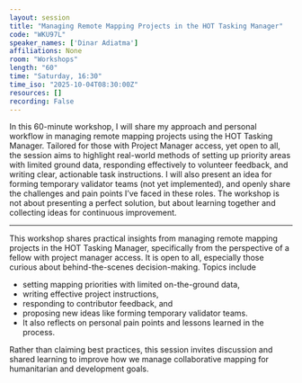 ```yaml
---
layout: session
title: "Managing Remote Mapping Projects in the HOT Tasking Manager"
code: "WKU97L"
speaker_names: ['Dinar Adiatma']
affiliations: None
room: "Workshops"
length: "60"
time: "Saturday, 16:30"
time_iso: "2025-10-04T08:30:00Z"
resources: []
recording: False
---
```


In this 60-minute workshop, I will share my approach and personal workflow in managing remote mapping projects using the HOT Tasking Manager. Tailored for those with Project Manager access, yet open to all, the session aims to highlight real-world methods of setting up priority areas with limited ground data, responding effectively to volunteer feedback, and writing clear, actionable task instructions. I will also present an idea for forming temporary validator teams (not yet implemented), and openly share the challenges and pain points I’ve faced in these roles. The workshop is not about presenting a perfect solution, but about learning together and collecting ideas for continuous improvement.

<hr>

This workshop shares practical insights from managing remote mapping projects in the HOT Tasking Manager, specifically from the perspective of a fellow with project manager access. It is open to all, especially those curious about behind-the-scenes decision-making. Topics include
- setting mapping priorities with limited on-the-ground data,
- writing effective project instructions,
- responding to contributor feedback, and
- proposing new ideas like forming temporary validator teams.
- It also reflects on personal pain points and lessons learned in the process.

Rather than claiming best practices, this session invites discussion and shared learning to improve how we manage collaborative mapping for humanitarian and development goals.

